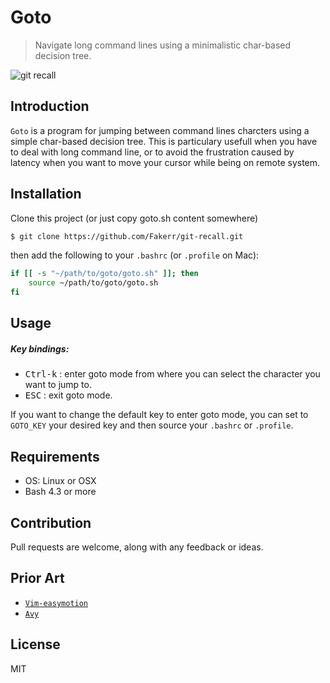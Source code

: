 # Goto

> Navigate long command lines using a minimalistic char-based decision tree.

![git recall](http://imgur.com/zuw2LqW.gif)

## Introduction

`Goto` is a program for jumping between command lines charcters using a simple char-based decision tree.
This is particulary usefull when you have to deal with long command line, or to avoid the frustration caused by latency when you want to move 
your cursor while being on remote system. 

## Installation

Clone this project (or just copy goto.sh content somewhere)

```sh
$ git clone https://github.com/Fakerr/git-recall.git
```
then add the following to your `.bashrc` (or `.profile` on Mac):

```sh
if [[ -s "~/path/to/goto/goto.sh" ]]; then
	source ~/path/to/goto/goto.sh
fi
```
## Usage

##### Key bindings:

- <kbd>Ctrl-k</kbd> : enter goto mode from where you can select the character you want to jump to.
- <kbd>ESC</kbd>    : exit goto mode.

If you want to change the default key to enter goto mode, you can set to `GOTO_KEY` your desired key and then source your `.bashrc` or `.profile`.

## Requirements
- OS: Linux or OSX
- Bash 4.3 or more

## Contribution
Pull requests are welcome, along with any feedback or ideas.

## Prior Art
- [`Vim-easymotion`](https://github.com/easymotion/vim-easymotion)
- [`Avy`](https://github.com/abo-abo/avy)

## License

MIT
